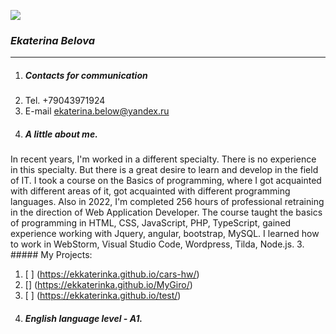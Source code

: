 ![ ](/foto.jpg)
### ***Ekaterina Belova***
********
1. ##### Сontacts for communication
  1. Tel. +79043971924
  2. E-mail ekaterina.below@yandex.ru
2. ##### A little about me.
In recent years, I'm worked in a different specialty. There is no experience in this specialty. But there is a great desire to learn and develop in the field of IT. I took a course on the Basics of programming, where I got acquainted with different areas of it, got acquainted with different programming languages. Also in 2022,  I'm completed 256 hours of professional retraining in the direction of Web Application Developer. The course taught the basics of programming in HTML, CSS, JavaScript, PHP, TypeScript, gained experience working with Jquery, angular, bootstrap, MySQL. I learned how to work in WebStorm, Visual Studio Code, Wordpress, Tilda, Node.js.
3. ##### My Projects:
 1. [ ] (https://ekkaterinka.github.io/cars-hw/)
 2. [] (https://ekkaterinka.github.io/MyGiro/)
 3. [ ] (https://ekkaterinka.github.io/test/)
4. ##### English language level - A1.
